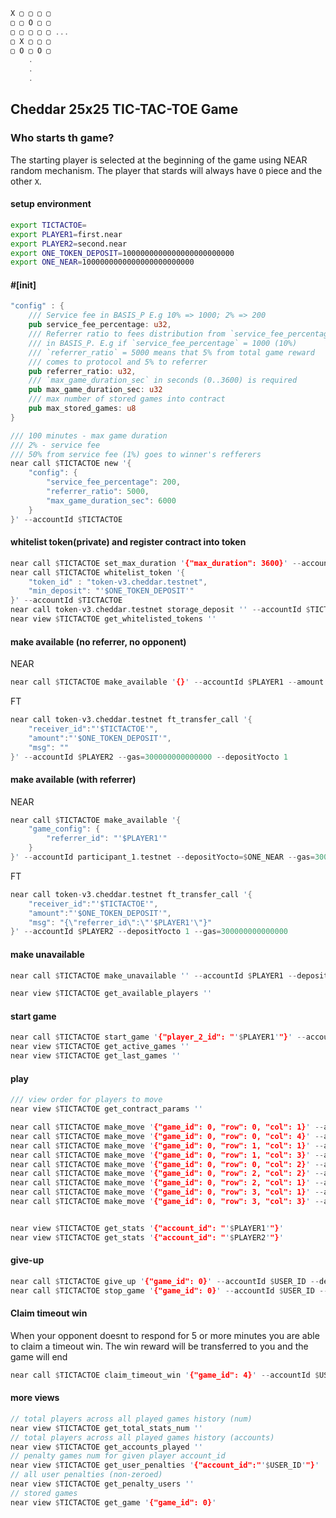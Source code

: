 ```rust
X ▢ ▢ ▢ ▢
▢ ▢ O ▢ ▢
▢ ▢ ▢ ▢ ▢ ...
▢ X ▢ ▢ ▢
▢ O ▢ O ▢
    .
    .
    .
```

## Cheddar 25x25 TIC-TAC-TOE Game

### Who starts th game?
The starting player is selected at the beginning of the game using NEAR random mechanism. The player that stards will always have `O` piece and the other `X`.

#### setup environment
```sh
export TICTACTOE=
export PLAYER1=first.near
export PLAYER2=second.near
export ONE_TOKEN_DEPOSIT=1000000000000000000000000
export ONE_NEAR=1000000000000000000000000
```
#### #[init]
```rust
"config" : {
    /// Service fee in BASIS_P E.g 10% => 1000; 2% => 200
    pub service_fee_percentage: u32,
    /// Referrer ratio to fees distribution from `service_fee_percentage`
    /// in BASIS_P. E.g if `service_fee_percentage` = 1000 (10%)
    /// `referrer_ratio` = 5000 means that 5% from total game reward
    /// comes to protocol and 5% to referrer
    pub referrer_ratio: u32,
    /// `max_game_duration_sec` in seconds (0..3600) is required 
    pub max_game_duration_sec: u32
    /// max number of stored games into contract
    pub max_stored_games: u8
}
```
```rust
/// 100 minutes - max game duration
/// 2% - service fee
/// 50% from service fee (1%) goes to winner's refferers
near call $TICTACTOE new '{
    "config": {
        "service_fee_percentage": 200,
        "referrer_ratio": 5000,
        "max_game_duration_sec": 6000
    }
}' --accountId $TICTACTOE
```

#### whitelist token(private) and register contract into token
```rust
near call $TICTACTOE set_max_duration '{"max_duration": 3600}' --accountId $TICTACTOE
near call $TICTACTOE whitelist_token '{
    "token_id" : "token-v3.cheddar.testnet",
    "min_deposit": "'$ONE_TOKEN_DEPOSIT'"
}' --accountId $TICTACTOE
near call token-v3.cheddar.testnet storage_deposit '' --accountId $TICTACTOE --amount 0.0125
near view $TICTACTOE get_whitelisted_tokens ''
```

#### make available (no referrer, no opponent)
NEAR
```rust
near call $TICTACTOE make_available '{}' --accountId $PLAYER1 --amount 1 --gas=300000000000000
```
FT
```rust
near call token-v3.cheddar.testnet ft_transfer_call '{
    "receiver_id":"'$TICTACTOE'",
    "amount":"'$ONE_TOKEN_DEPOSIT'",
    "msg": ""
}' --accountId $PLAYER2 --gas=300000000000000 --depositYocto 1
```

#### make available (with referrer)
NEAR
```rust
near call $TICTACTOE make_available '{
    "game_config": {
        "referrer_id": "'$PLAYER1'"
    }
}' --accountId participant_1.testnet --depositYocto=$ONE_NEAR --gas=300000000000000
```
FT
```rust
near call token-v3.cheddar.testnet ft_transfer_call '{
    "receiver_id":"'$TICTACTOE'",
    "amount":"'$ONE_TOKEN_DEPOSIT'",
    "msg": "{\"referrer_id\":\"'$PLAYER1'\"}"
}' --accountId $PLAYER2 --depositYocto 1 --gas=300000000000000
```
#### make unavailable
```rust
near call $TICTACTOE make_unavailable '' --accountId $PLAYER1 --depositYocto=1 --gas=300000000000000
```

```rust
near view $TICTACTOE get_available_players ''
```

#### start game
```rust
near call $TICTACTOE start_game '{"player_2_id": "'$PLAYER1'"}' --accountId $PLAYER2
near view $TICTACTOE get_active_games ''
near view $TICTACTOE get_last_games ''

```

#### play
```rust
/// view order for players to move
near view $TICTACTOE get_contract_params ''

near call $TICTACTOE make_move '{"game_id": 0, "row": 0, "col": 1}' --accountId $PLAYER1 --gas 300000000000000
near call $TICTACTOE make_move '{"game_id": 0, "row": 0, "col": 4}' --accountId $PLAYER2 --gas 300000000000000
near call $TICTACTOE make_move '{"game_id": 0, "row": 1, "col": 1}' --accountId $PLAYER1 --gas 300000000000000
near call $TICTACTOE make_move '{"game_id": 0, "row": 1, "col": 3}' --accountId $PLAYER2 --gas 300000000000000
near call $TICTACTOE make_move '{"game_id": 0, "row": 0, "col": 2}' --accountId $PLAYER1 --gas 300000000000000
near call $TICTACTOE make_move '{"game_id": 0, "row": 2, "col": 2}' --accountId $PLAYER2 --gas 300000000000000
near call $TICTACTOE make_move '{"game_id": 0, "row": 2, "col": 1}' --accountId $PLAYER1 --gas 300000000000000
near call $TICTACTOE make_move '{"game_id": 0, "row": 3, "col": 1}' --accountId $PLAYER2 --gas 300000000000000
near call $TICTACTOE make_move '{"game_id": 0, "row": 3, "col": 3}' --accountId $PLAYER1 --gas 300000000000000


near view $TICTACTOE get_stats '{"account_id": "'$PLAYER1'"}'
near view $TICTACTOE get_stats '{"account_id": "'$PLAYER2'"}'
```
#### give-up
```rust
near call $TICTACTOE give_up '{"game_id": 0}' --accountId $USER_ID --depositYocto 1 --gas=300000000000000
near call $TICTACTOE stop_game '{"game_id": 0}' --accountId $USER_ID --gas=300000000000000
```

#### Claim timeout win
When your opponent doesnt to respond for 5 or more minutes you are able to claim a timeout win. The win reward will be transferred to you and the game will end
```rust
near call $TICTACTOE claim_timeout_win '{"game_id": 4}' --accountId $USER_ID
```

#### more views
```rust
// total players across all played games history (num)
near view $TICTACTOE get_total_stats_num '' 
// total players across all played games history (accounts)
near view $TICTACTOE get_accounts_played ''
// penalty games num for given player account_id
near view $TICTACTOE get_user_penalties '{"account_id":"'$USER_ID'"}'
// all user penalties (non-zeroed)
near view $TICTACTOE get_penalty_users ''
// stored games
near view $TICTACTOE get_game '{"game_id": 0}'
```